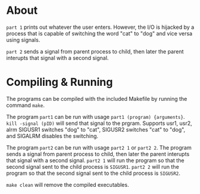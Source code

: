 # About

`part 1` prints out whatever the user enters. However, the I/O is hijacked by a process that is capable of switching the word "cat" to "dog" and vice versa using signals.

`part 2` sends a signal from parent process to child, then later the parent interupts that signal with a second signal.

# Compiling & Running

The programs can be compiled with the included Makefile by running the command `make`.

The program `part1` can be run with usage `part1 (program) {arguments}`.
`kill -signal (pID)` will send that signal to the prgram. Supports usr1, usr2, alrm
SIGUSR1 switches "dog" to "cat", SIGUSR2 switches "cat" to "dog", and SIGALRM disables the switching.

The program `part2` can be run with usage `part2 1` or `part2 2`.
The program sends a signal from parent process to child, then later the parent interupts that signal with a second signal.
`part2 1` will run the program so that the second signal sent to the child process is `SIGUSR1`.
`part2 2` will run the program so that the second signal sent to the child process is `SIGUSR2`.

`make clean` will remove the compiled executables.
